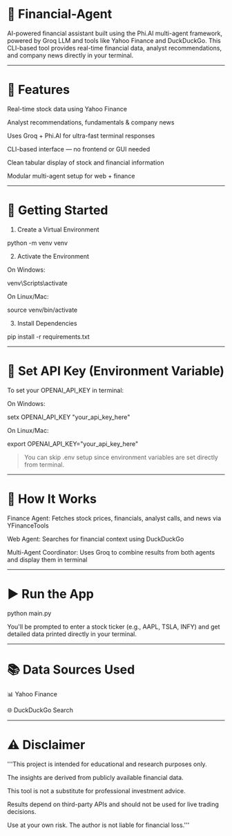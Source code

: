 # 💸 Financial-Agent

AI-powered financial assistant built using the Phi.AI multi-agent framework, powered by Groq LLM and tools like Yahoo Finance and DuckDuckGo. This CLI-based tool provides real-time financial data, analyst recommendations, and company news directly in your terminal.


---

# 📌 Features

Real-time stock data using Yahoo Finance

Analyst recommendations, fundamentals & company news

Uses Groq + Phi.AI for ultra-fast terminal responses

CLI-based interface — no frontend or GUI needed

Clean tabular display of stock and financial information

Modular multi-agent setup for web + finance



---

# 🚀 Getting Started

1. Create a Virtual Environment

python -m venv venv

2. Activate the Environment

On Windows:

venv\Scripts\activate

On Linux/Mac:

source venv/bin/activate


3. Install Dependencies

pip install -r requirements.txt


---

# 🔐 Set API Key (Environment Variable)

To set your OPENAI_API_KEY in terminal:

On Windows:

setx OPENAI_API_KEY "your_api_key_here"

On Linux/Mac:

export OPENAI_API_KEY="your_api_key_here"


> You can skip .env setup since environment variables are set directly from terminal.




---

# 🧠 How It Works

Finance Agent:
Fetches stock prices, financials, analyst calls, and news via YFinanceTools

Web Agent:
Searches for financial context using DuckDuckGo

Multi-Agent Coordinator:
Uses Groq to combine results from both agents and display them in terminal



---

# ▶️ Run the App

python main.py

You'll be prompted to enter a stock ticker (e.g., AAPL, TSLA, INFY) and get detailed data printed directly in your terminal.


---

# 📚 Data Sources Used

📊 Yahoo Finance

🌐 DuckDuckGo Search



---

# ⚠️ Disclaimer

'''This project is intended for educational and research purposes only.

The insights are derived from publicly available financial data.

This tool is not a substitute for professional investment advice.

Results depend on third-party APIs and should not be used for live trading decisions.

Use at your own risk. The author is not liable for financial loss.'''
